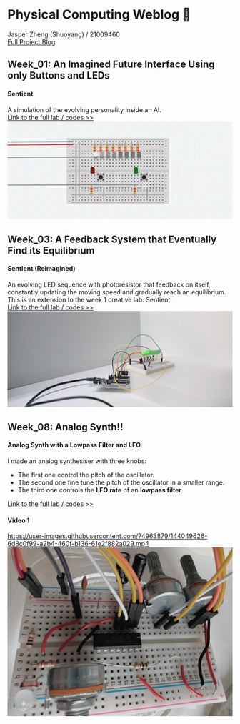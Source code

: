 # Physical Computing Weblog 🦔  
Jasper Zheng (Shuoyang) / 21009460  
[Full Project Blog](https://github.com/msc-creative-computing/p-comp-jasper-zheng)


## Week_01: An Imagined Future Interface Using only Buttons and LEDs  
#### Sentient
A simulation of the evolving personality inside an AI.  
[Link to the full lab / codes >>](https://github.com/msc-creative-computing/p-comp-jasper-zheng/tree/main/week_01)  
![img](https://github.com/msc-creative-computing/p-comp-jasper-zheng/blob/main/week_01/src/01-min.gif?raw=true)


## Week_03: A Feedback System that Eventually Find its Equilibrium
#### Sentient (Reimagined)  
An evolving LED sequence with photoresistor that feedback on itself, constantly updating the moving speed and gradually reach an equilibrium. This is an extension to the week 1 creative lab: Sentient.  
[Link to the full lab / codes >>](https://github.com/msc-creative-computing/p-comp-jasper-zheng/tree/main/week_03)  
![img](https://github.com/msc-creative-computing/p-comp-jasper-zheng/blob/main/week_03/Lab_04_Feedback_System/Sequence_01.gif?raw=true)  


## Week_08: Analog Synth!!  
#### Analog Synth with a Lowpass Filter and LFO
I made an analog synthesiser with three knobs:
 * The first one control the pitch of the oscillator.
 * The second one fine tune the pitch of the oscillator in a smaller range.
 * The third one controls the **LFO rate** of an **lowpass filter**.  

[Link to the full lab / codes >>](https://github.com/msc-creative-computing/p-comp-jasper-zheng/tree/main/week_03)   
#### Video 1  
https://user-images.githubusercontent.com/74963879/144049626-6d8c0f99-a2b4-460f-b136-61e2f882a029.mp4  
![img](https://github.com/msc-creative-computing/p-comp-jasper-zheng/blob/main/week_08/src/IMG_1499.jpg?raw=true)  
